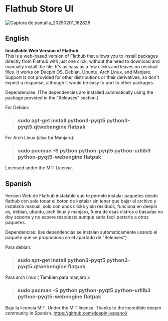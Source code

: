 # Flathub Store UI

![Captura de pantalla_20250201_162826](https://github.com/user-attachments/assets/f0369d44-7a67-4516-83e8-6c630309d99e)

## English
**Installable Web Version of Flathub**  
This is a web-based version of Flathub that allows you to install packages directly from Flathub with just one click, without the need to download and manually install the file. It's as easy as a few clicks and leaves no residual files. It works on Deepin OS, Debian, Ubuntu, Arch Linux, and Manjaro. Support is not provided for other distributions or their derivatives, so don't expect a response, although it would be easy to port to other packages.

Dependencies: 
(The dependencies are installed automatically using the package provided in the "Releases" section.)  

For Debian:  
> ### sudo apt-get install python3-pyqt5 python3-pyqt5.qtwebengine flatpak

For Arch Linux (also for Manjaro):  
> ### sudo pacman -S python python-pyqt5 python-urllib3 python-pyqt5-webengine flatpak

Licensed under the MIT License.

## Spanish
Version Web de Flathub instalable que te permite instalar paquetes desde flathub con solo tocar el boton de instalar sin tener que bajar el archivo y instalarlo manual, solo con unos clicks y sin residuos, funciona en deepin os, debian, ubuntu, arch linux y manjaro, fuera de esas distros o basadas no doy soporte y no espere respuesta aunque seria facil portarlo a otros paquetes.

Dependencias: 
(las dependencias se instalan automaticamente usando el paquete que se proporciona en el apartado de "Releases")

Para debian: 
> ### sudo apt-get install python3-pyqt5 python3-pyqt5.qtwebengine flatpak

Para arch linux ( Tambien para manjaro ):
> ### sudo pacman -S python python-pyqt5 python-urllib3 python-pyqt5-webengine flatpak

Bajo la licencia MIT.
Under the MIT license.
Thanks to the incredible deepin community in Spanish. https://github.com/deepin-espanol/
